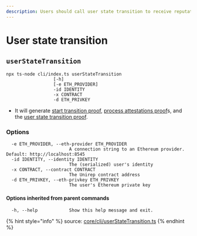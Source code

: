 ```yaml
---
description: Users should call user state transition to receive reputation
---
```


# User state transition

## `userStateTransition`

```
npx ts-node cli/index.ts userStateTransition
                  [-h] 
                  [-e ETH_PROVIDER] 
                  -id IDENTITY 
                  -x CONTRACT 
                  -d ETH_PRIVKEY
```

* It will generate [start transition proof](../protocol/circuits/user-state-transition-proof.md#1.-start-transition-proof), [process attestations proof](../protocol/circuits/user-state-transition-proof.md#2.-process-attestations-proof)s, and the [user state transition proof](../protocol/circuits/user-state-transition-proof.md#3.-user-state-transition-proof).

### Options

```
  -e ETH_PROVIDER, --eth-provider ETH_PROVIDER
                        A connection string to an Ethereum provider. Default: http://localhost:8545
  -id IDENTITY, --identity IDENTITY
                        The (serialized) user's identity
  -x CONTRACT, --contract CONTRACT
                        The Unirep contract address
  -d ETH_PRIVKEY, --eth-privkey ETH_PRIVKEY
                        The user's Ethereum private key
```

#### Options inherited from parent commands <a href="#options-inherited-from-parent-commands" id="options-inherited-from-parent-commands"></a>

```
  -h, --help            Show this help message and exit.
```

{% hint style="info" %}
source: [core/cli/userStateTransition.ts](https://github.com/Unirep/Unirep/blob/main/packages/core/cli/userStateTransition.ts)
{% endhint %}
